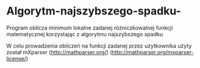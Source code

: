# Algorytm-najszybszego-spadku-
Program oblicza minimum lokalne zadanej różniczkowalnej funkcji matematycznej korzystając z algorytmu najszybszego spadku

W celu prowadzenia obliczeń na funkcji zadanej przez użytkownika użyty został mXparser (http://mathparser.org/) (http://mathparser.org/mxparser-license/)
